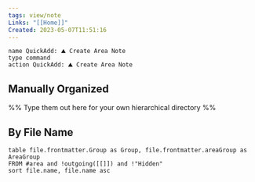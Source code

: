 ```yaml
---
tags: view/note
Links: "[[Home]]"
Created: 2023-05-07T11:51:16
---
```


```button
name QuickAdd: ⛰️ Create Area Note
type command
action QuickAdd: ⛰️ Create Area Note
```

## Manually Organized
%% Type them out here for your own hierarchical directory %%

## By File Name

```dataview
table file.frontmatter.Group as Group, file.frontmatter.areaGroup as AreaGroup
FROM #area and !outgoing([[]]) and !"Hidden"
sort file.name, file.name asc
```
